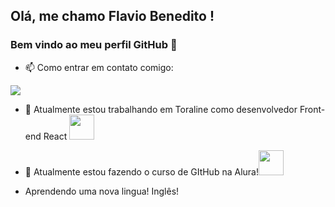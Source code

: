 ## Olá, me chamo Flavio Benedito ! 
### Bem vindo ao meu perfil GitHub 👋
- 📫 Como entrar em contato comigo:

<a href="https://www.linkedin.com/in/flavio-benedito-aidar-gavioli-31747010a/" target="_blank"><img src="https://img.shields.io/badge/-LinkedIn-%230077B5?style=for-the-badge&logo=linkedin&logoColor=white" target="_blank"></a>  


- 🔭 Atualmente estou trabalhando em Toraline como desenvolvedor Front-end React <img src="https://cdn.jsdelivr.net/gh/devicons/devicon/icons/react/react-original-wordmark.svg" width="40" height="40"/>

- 🌱 Atualmente estou fazendo o curso de GItHub na Alura!<img src="https://cdn.jsdelivr.net/gh/devicons/devicon/icons/github/github-original.svg" width="40" height="40"/>
- Aprendendo uma nova lingua! Inglês!


